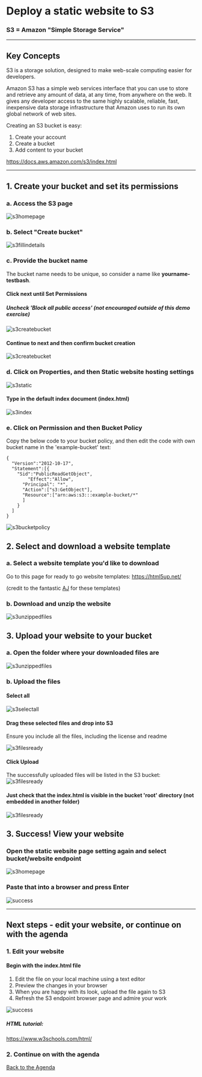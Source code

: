 # Deploy a static website to S3

### S3 = Amazon "Simple Storage Service"

***
## Key Concepts

S3 is a storage solution, designed to make web-scale computing easier for developers.

Amazon S3 has a simple web services interface that you can use to store and retrieve any amount of data, at any time, from anywhere on the web. It gives any developer access to the same highly scalable, reliable, fast, inexpensive data storage infrastructure that Amazon uses to run its own global network of web sites.

Creating an S3 bucket is easy:
1. Create your account
2. Create a bucket
3. Add content to your bucket

https://docs.aws.amazon.com/s3/index.html

***
## 1. Create your bucket and set its permissions


### a. Access the S3 page
![s3homepage](images/2-1-S3/s3homepage.png)


### b. Select "Create bucket"
![s3fillindetails](images/2-1-S3/s3nameregion.png)


### c. Provide the bucket name 

The bucket name needs to be unique, so consider a name like **yourname-testbash**.

#### Click next until Set Permissions

##### Uncheck 'Block all public access' (not encouraged outside of this demo exercise)

![s3createbucket](images/2-1-S3/s3permissions.png)

#### Continue to next and then confirm bucket creation

![s3createbucket](images/2-1-S3/s3createbucket.png)

### d. Click on Properties, and then Static website hosting settings
![s3static](images/2-1-S3/s3staticwebsitehosting.png)

#### Type in the default index document (index.html)
![s3index](images/2-1-S3/s3indexhtml.png)

### e. Click on Permission and then Bucket Policy

Copy the below code to your bucket policy, and then edit the code with own bucket name in the 'example-bucket' text:

```
{
  "Version":"2012-10-17",
  "Statement":[{
	"Sid":"PublicReadGetObject",
        "Effect":"Allow",
	  "Principal": "*",
      "Action":["s3:GetObject"],
      "Resource":["arn:aws:s3:::example-bucket/*"
      ]
    }
  ]
}
```
![s3bucketpolicy](images/2-1-S3/s3bucketpolicy.png)

## 2. Select and download a website template

### a. Select a website template you'd like to download

Go to this page for ready to go website templates: https://html5up.net/

(credit to the fantastic [AJ](https://twitter.com/ajlkn) for these templates)

### b. Download and unzip the website
![s3unzippedfiles](images/2-1-S3/s3extractedfiles.png)

## 3. Upload your website to your bucket

### a. Open the folder where your downloaded files are
![s3unzippedfiles](images/2-1-S3/s3extractedfiles.png)

### b. Upload the files

#### Select all
![s3selectall](images/2-1-S3/s3selectallfiles.png)


#### Drag these selected files and drop into S3

Ensure you include all the files, including the license and readme

![s3filesready](images/2-1-S3/s3readyforupload.png)

#### Click Upload

The successfully uploaded files will be listed in the S3 bucket:
![s3filesready](images/2-1-S3/s3filesuploaded.png)

#### Just check that the index.html is visible in the bucket 'root' directory (not embedded in another folder)
![s3filesready](images/2-1-S3/s3checkindex.png)

## 3. Success! View your website
### Open the static website page setting again and select bucket/website endpoint
![s3homepage](images/2-1-S3/s3linktowebsite.png)

### Paste that into a browser and press Enter
![success](images/2-1-S3/s3success.png)

***

## Next steps - edit your website, or continue on with the agenda

### 1. Edit your website

#### Begin with the index.html file
1. Edit the file on your local machine using a text editor
2. Preview the changes in your browser
3. When you are happy with its look, upload the file again to S3
4. Refresh the S3 endpoint browser page and admire your work

![success](images/2-1-S3/s3success.png)

##### HTML tutorial:
https://www.w3schools.com/html/

### 2. Continue on with the agenda
[Back to the Agenda](1-0-Agenda.md)
